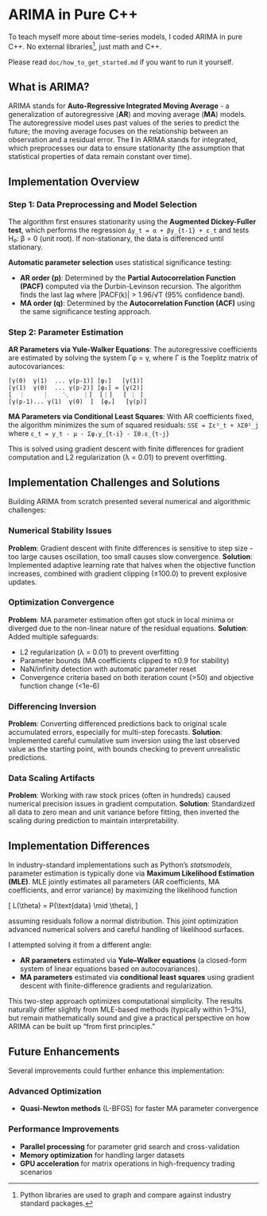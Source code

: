 # ARIMA in Pure C++

To teach myself more about time-series models, I coded ARIMA in pure C++. No external libraries[^1], just math and C++.

[^1]: Python libraries are used to graph and compare against industry standard packages.

Please read `doc/how_to_get_started.md` if you want to run it yourself.

## What is ARIMA?

ARIMA stands for **Auto-Regressive Integrated Moving Average** - a generalization of autoregressive (**AR**) and moving average (**MA**) models. The autoregressive model uses past values of the series to predict the future; the moving average focuses on the relationship between an observation and a residual error. The **I** in ARIMA stands for integrated, which preprocesses our data to ensure stationarity (the assumption that statistical properties of data remain constant over time).

## Implementation Overview
### Step 1: Data Preprocessing and Model Selection
The algorithm first ensures stationarity using the **Augmented Dickey-Fuller test**, which performs the regression `Δy_t = α + βy_{t-1} + ε_t` and tests H₀: β = 0 (unit root). If non-stationary, the data is differenced until stationary.

**Automatic parameter selection** uses statistical significance testing:
- **AR order (p)**: Determined by the **Partial Autocorrelation Function (PACF)** computed via the Durbin-Levinson recursion. The algorithm finds the last lag where |PACF(k)| > 1.96/√T (95% confidence band).
- **MA order (q)**: Determined by the **Autocorrelation Function (ACF)** using the same significance testing approach.

### Step 2: Parameter Estimation

**AR Parameters via Yule-Walker Equations**: 
The autoregressive coefficients are estimated by solving the system Γφ = γ, where Γ is the Toeplitz matrix of autocovariances:
```
[γ(0)  γ(1)  ... γ(p-1)] [φ₁]   [γ(1)]
[γ(1)  γ(0)  ... γ(p-2)] [φ₂] = [γ(2)]
[  ⋮     ⋮    ⋱    ⋮]  [⋮]   [ ⋮ ]
[γ(p-1)... γ(1)  γ(0)  ]  [φₚ]   [γ(p)]
```

**MA Parameters via Conditional Least Squares**:
With AR coefficients fixed, the algorithm minimizes the sum of squared residuals:
`SSE = Σε²_t + λΣθ²_j` where `ε_t = y_t - μ - Σφᵢy_{t-i} - Σθⱼε_{t-j}`

This is solved using gradient descent with finite differences for gradient computation and L2 regularization (λ = 0.01) to prevent overfitting.

## Implementation Challenges and Solutions

Building ARIMA from scratch presented several numerical and algorithmic challenges:

### Numerical Stability Issues
**Problem**: Gradient descent with finite differences is sensitive to step size - too large causes oscillation, too small causes slow convergence.
**Solution**: Implemented adaptive learning rate that halves when the objective function increases, combined with gradient clipping (±100.0) to prevent explosive updates.

### Optimization Convergence
**Problem**: MA parameter estimation often got stuck in local minima or diverged due to the non-linear nature of the residual equations.
**Solution**: Added multiple safeguards:
- L2 regularization (λ = 0.01) to prevent overfitting
- Parameter bounds (MA coefficients clipped to ±0.9 for stability)  
- NaN/infinity detection with automatic parameter reset
- Convergence criteria based on both iteration count (>50) and objective function change (<1e-6)

### Differencing Inversion
**Problem**: Converting differenced predictions back to original scale accumulated errors, especially for multi-step forecasts.
**Solution**: Implemented careful cumulative sum inversion using the last observed value as the starting point, with bounds checking to prevent unrealistic predictions.

### Data Scaling Artifacts
**Problem**: Working with raw stock prices (often in hundreds) caused numerical precision issues in gradient computation.
**Solution**: Standardized all data to zero mean and unit variance before fitting, then inverted the scaling during prediction to maintain interpretability.

## Implementation Differences

In industry-standard implementations such as Python’s *statsmodels*, parameter estimation is typically done via **Maximum Likelihood Estimation (MLE)**. MLE jointly estimates all parameters (AR coefficients, MA coefficients, and error variance) by maximizing the likelihood function  

\[
L(\theta) = P(\text{data} \mid \theta),
\]  

assuming residuals follow a normal distribution. This joint optimization advanced numerical solvers and careful handling of likelihood surfaces.

I attempted solving it from a different angle:  
- **AR parameters** estimated via **Yule–Walker equations** (a closed-form system of linear equations based on autocovariances).  
- **MA parameters** estimated via **conditional least squares** using gradient descent with finite-difference gradients and regularization.  

This two-step approach optimizes computational simplicity. The results naturally differ slightly from MLE-based methods (typically within 1–3%), but remain mathematically sound and give a practical perspective on how ARIMA can be built up “from first principles.”  


## Future Enhancements

Several improvements could further enhance this implementation:

### Advanced Optimization
- **Quasi-Newton methods** (L-BFGS) for faster MA parameter convergence

### Performance Improvements
- **Parallel processing** for parameter grid search and cross-validation
- **Memory optimization** for handling larger datasets
- **GPU acceleration** for matrix operations in high-frequency trading scenarios
